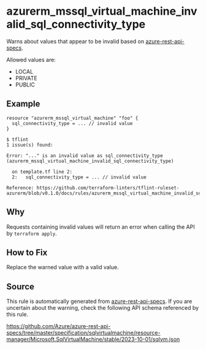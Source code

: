 <!--- This file generated by `tools/apispec-rule-gen/main.go`. DO NOT EDIT --->

# azurerm_mssql_virtual_machine_invalid_sql_connectivity_type

Warns about values that appear to be invalid based on [azure-rest-api-specs](https://github.com/Azure/azure-rest-api-specs).

Allowed values are:
- LOCAL
- PRIVATE
- PUBLIC

## Example

```hcl
resource "azurerm_mssql_virtual_machine" "foo" {
  sql_connectivity_type = ... // invalid value
}
```

```
$ tflint
1 issue(s) found:

Error: "..." is an invalid value as sql_connectivity_type (azurerm_mssql_virtual_machine_invalid_sql_connectivity_type)

  on template.tf line 2:
  2:   sql_connectivity_type = ... // invalid value

Reference: https://github.com/terraform-linters/tflint-ruleset-azurerm/blob/v0.1.0/docs/rules/azurerm_mssql_virtual_machine_invalid_sql_connectivity_type.md

```

## Why

Requests containing invalid values will return an error when calling the API by `terraform apply`.

## How to Fix

Replace the warned value with a valid value.

## Source

This rule is automatically generated from [azure-rest-api-specs](https://github.com/Azure/azure-rest-api-specs). If you are uncertain about the warning, check the following API schema referenced by this rule.

https://github.com/Azure/azure-rest-api-specs/tree/master/specification/sqlvirtualmachine/resource-manager/Microsoft.SqlVirtualMachine/stable/2023-10-01/sqlvm.json
